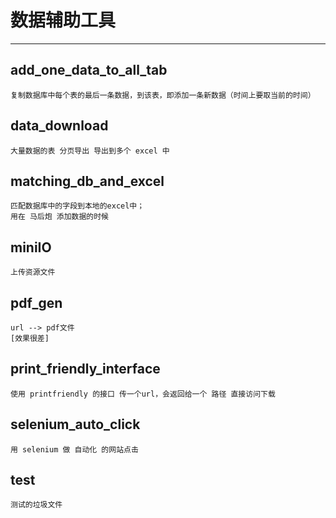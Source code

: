 # 数据辅助工具

---

## add_one_data_to_all_tab  
    复制数据库中每个表的最后一条数据，到该表，即添加一条新数据（时间上要取当前的时间）

## data_download 
    大量数据的表 分页导出 导出到多个 excel 中

## matching_db_and_excel
    匹配数据库中的字段到本地的excel中；
    用在 马后炮 添加数据的时候

## miniIO 
    上传资源文件 

## pdf_gen
    url --> pdf文件
    [效果很差]

## print_friendly_interface
    使用 printfriendly 的接口 传一个url，会返回给一个 路径 直接访问下载

## selenium_auto_click
    用 selenium 做 自动化 的网站点击

## test
    测试的垃圾文件